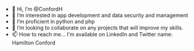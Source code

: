 - 👋 Hi, I’m @ConfordH
- 👀 I’m interested in app development and data security and management 
- 🌱 I’m proficient in python and php
- 💞️ I’m looking to collaborate on any projects that will improve my skills.
- 📫 How to reach me... I'm available on LinkedIn and Twitter name: Hamilton Conford

<!---
ConfordH/ConfordH is a ✨ special ✨ repository because its `README.md` (this file) appears on your GitHub profile.
You can click the Preview link to take a look at your changes.
--->
